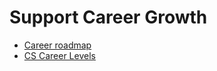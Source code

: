# Support Career Growth

- [Career roadmap](career-roadmap.md)
- [CS Career Levels](cs-career-levels.md)